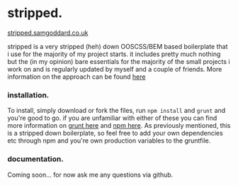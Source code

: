 # stripped.
[stripped.samgoddard.co.uk](http://stripped.samgoddard.co.uk/)

stripped is a very stripped (heh) down OOSCSS/BEM based boilerplate that i use for the majority of my project starts. it includes pretty much nothing but the (in my opinion) bare essentials for the majority of the small projects i work on and is regularly updated by myself and a couple of friends. More information on the approach can be found [here](https://www.impression.co.uk/blog/4327/object-oriented-front-end-framework/)

### installation.
To install, simply download or fork the files, run `npm install` and `grunt` and you're good to go. if you are unfamiliar with either of these you can find more information on [grunt here](http://gruntjs.com/) and [npm here](https://www.npmjs.com/). As previously mentioned, this is a stripped down boilerplate, so feel free to add your own dependencies etc through npm and you're own production variables to the gruntfile.

### documentation.
Coming soon... for now ask me any questions via github.
